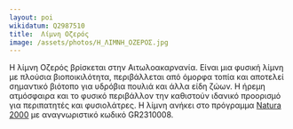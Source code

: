 ```yaml
---
layout: poi
wikidatum: Q2987510
title:  Λίμνη Οζερός
image: /assets/photos/Η_ΛΙΜΝΗ_ΟΖΕΡΟΣ.jpg
---
```


<p>Η λίμνη Οζερός βρίσκεται στην Αιτωλοακαρνανία. Είναι μια φυσική λίμνη με πλούσια βιοποικιλότητα, περιβάλλεται από όμορφα τοπία και αποτελεί σημαντικό βιότοπο για υδρόβια πουλιά και άλλα είδη ζώων. Η ήρεμη ατμόσφαιρα και το φυσικό περιβάλλον την καθιστούν ιδανικό προορισμό για περιπατητές και φυσιολάτρες.
Η λίμνη ανήκει στο πρόγραμμα  <a href="https://el.wikipedia.org/wiki/Natura_2000_%CE%9D%CE%BF%CE%BC%CE%BF%CF%8D_%CE%91%CE%B9%CF%84%CF%89%CE%BB%CE%BF%CE%B1%CE%BA%CE%B1%CF%81%CE%BD%CE%B1%CE%BD%CE%AF%CE%B1%CF%82" target="_blank" class="green">Natura 2000</a> με αναγνωριστικό κωδικό GR2310008.</p>
